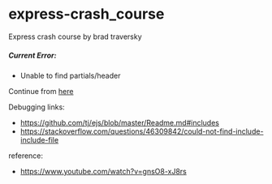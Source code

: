 # express-crash_course
Express crash course by brad traversky

##### Current Error:
- Unable to find partials/header

Continue from [here](https://youtu.be/gnsO8-xJ8rs?t=1884)


Debugging links:
- https://github.com/tj/ejs/blob/master/Readme.md#includes
- https://stackoverflow.com/questions/46309842/could-not-find-include-include-file

reference:
- https://www.youtube.com/watch?v=gnsO8-xJ8rs
